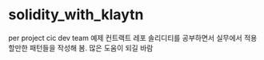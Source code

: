 # solidity_with_klaytn
per project
cic dev team 예제 컨트랙트 레포
솔리디티를 공부하면서 실무에서 적용할만한 패턴들을 작성해 봄.
많은 도움이 되길 바람
